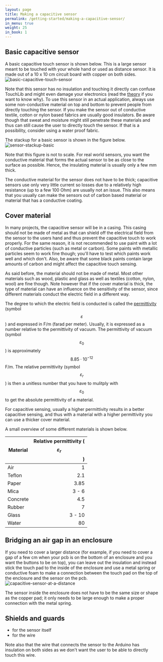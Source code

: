 ```yaml
---
layout: page
title: Making a capacitive sensor
permalink: /getting-started/making-a-capacitive-sensor/
in_menu: true
weight: 25
in_book: 1
---
```


<script type="text/javascript" async
  src="https://cdn.mathjax.org/mathjax/latest/MathJax.js?config=TeX-MML-AM_CHTML">
</script>


Basic capacitive sensor
-----

A basic capacitive touch sensor is shown below. This is a large sensor meant to
be touched with your whole hand or used as distance sensor. It is made out of a
10 x 10 cm circuit board with copper on both sides.
![basic-capacitive-touch-sensor](../../basic-capacitive-touch-sensor.jpg)

Note that this sensor has no insulation and touching it directly can confuse
TouchLib and might even damage your electronics (read the
[theory](../theory-of-capacitive-sensors/) if you want to know why). To use
this sensor in an actual application, always use some non-conductive material
on top and bottom to prevent people from directly touching the sensor. If you
make the sensor out of conductive textile, cotton or nylon based fabrics are
usually good insulators. Be aware though that sweat and moisture might still
penetrate these materials and thus can still cause the user to directly touch
the sensor. If that is a possibility, consider using a water proof fabric.

The stackup for a basic sensor is shown in the figure below. 
![sensor-stackup-basic](../../sensor-stackup-basic.png)

Note that this figure is not to scale. For real world sensors, you want the
conductive material that forms the actual sensor to be as close to the surface
as possible. Hence, the insulating material is usually only a few mm thick. 

The conductive material for the sensor does not have to be thick; capacitive
sensors use only very little current so losses due to a relatively high
resistance (up to a few 100 Ohm) are usually not an issue. This also means that
you usually can make the sensors out of carbon based material or material that
has a conductive coating. 

Cover material
-----
In many projects, the capacitive sensor will be in a casing. This casing should
not be made of metal as that can shield off the electrical field from the
sensor to the users hand and thus prevent the capacitive touch to work
properly. For the same reason, it is not recommended to use paint with a lot of
conductive particles (such as metal or carbon). Some paints with metallic
particles seem to work fine though; you'll have to test which paints work well
and which don't. Also, be aware that some black paints contain large amounts of
carbon and might affect the capacitive touch sensing.

As said before, the material should not be made of metal. Most other materials
such as wood, plastic and glass as well as textiles (cotton, nylon, wool) are
fine though. Note however that if the cover material is thick, the type of
material can have an influence on the sensitivity of the sensor, since
different materials conduct the electric field in a different way.

The degree to which the electric field is conducted is called the
[permittivity](https://en.wikipedia.org/wiki/Permittivity) 
(symbol $$ \varepsilon $$) and expressed in F/m (farad per meter). Usually, it
is expressed as a number relative to the permittivity of vacuum. The
permittivity of vacuum (symbol $$ \varepsilon_0 $$) is approximately $$ 8.85
\cdot 10^{-12} $$ F/m. The relative permittivity (symbol $$ \varepsilon_r $$ )
is then a unitless number that you have to mulitply with $$ \varepsilon_0 $$ to
get the absolute permittivity of a material.

For capacitive sensing, usually a higher permittivity results in a better
capacitive sensing, and thus with a material with a higher permittivity you can
use a thicker cover material.

A small overview of some different materials is shown below.

| Material | Relative permittivity ( $$ \varepsilon_r $$ ) |
|-----|-----:|
| Air | 1 |
| Teflon | 2.1 |
| Paper | 3.85 |
| Mica | 3 - 6|
| Concrete | 4.5 |
| Rubber | 7 |
| Glass | 3 - 10 |
| Water | 80 |

Bridging an air gap in an enclosure
-----
If you need to cover a larger distance (for example, if you need to cover a gap
of a few cm when your pcb is on the bottom of an enclosure and you want the
buttons to be on top), you can leave out the insulation and instead stick the
touch pad to the inside of the enclosure and use a metal spring or conductive
foam to make a connection between the touch pad on the top of the enclosure and
the sensor on the pcb.
![capacitive-sensor-at-a-distance](../../capacitive-sensor-at-a-distance.png)

The sensor inside the enclosure does not have to be the same size or shape as
the copper pad; it only needs to be large enough to make a proper connection
with the metal spring.

Shields and guards
-----
* for the sensor itself
* for the wire

Note also that the wire that connects the sensor to the Arduino has insulation
on both sides as we don't want the user to be able to directly touch this wire.

